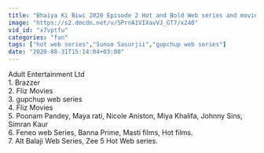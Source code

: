 ```yaml
---
title: "Bhaiya Ki Biwi 2020 Episode 2 Hot and Bold Web series and movies Follow us for more"
image: "https://s2.dmcdn.net/v/SPrnA1VIXavVJ_GT7/x240"
vid_id: "x7vptfu"
categories: "fun"
tags: ["hot web series","Sunoo Sasurjii","gupchup web series"]
date: "2020-08-31T15:14:04+03:00"
---
```

Adult Entertainment Ltd   <br>1. Brazzer  <br>2. Fliz Movies  <br>3. gupchup web series  <br>4. Fliz Movies  <br>5. Poonam Pandey, Maya rati, Nicole Aniston, Miya Khalifa, Johnny Sins, Simran Kaur  <br>6. Feneo web Series, Banna Prime, Masti films, Hot films.  <br>7. Alt Balaji Web Series, Zee 5 Hot Web series.
